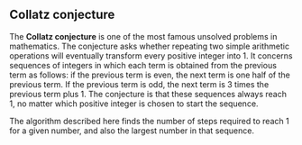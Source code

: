 ## Collatz conjecture

The **Collatz conjecture** is one of the most famous unsolved problems in mathematics.
The conjecture asks whether repeating two simple arithmetic operations will eventually transform every positive integer into 1.
It concerns sequences of integers in which each term is obtained from the previous term as follows:
if the previous term is even, the next term is one half of the previous term.
If the previous term is odd, the next term is 3 times the previous term plus 1.
The conjecture is that these sequences always reach 1, no matter which positive integer is chosen to start the sequence.

The algorithm described here finds the number of steps required to reach 1 for a given number, and also the largest number in that sequence.
